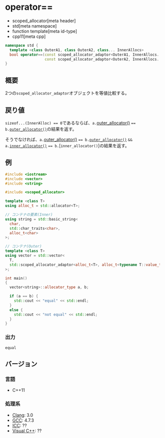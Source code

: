 # operator==
* scoped_allocator[meta header]
* std[meta namespace]
* function template[meta id-type]
* cpp11[meta cpp]

```cpp
namespace std {
  template <class OuterA1, class OuterA2, class... InnerAllocs>
  bool operator==(const scoped_allocator_adaptor<OuterA1, InnerAllocs...>& a,
                  const scoped_allocator_adaptor<OuterA2, InnerAllocs...>& b) noexcept;
}
```

## 概要
2つの`scoped_allocator_adaptor`オブジェクトを等値比較する。


## 戻り値
`sizeof...(InnerAlloc) == 0`であるならば、`a.`[outer_allocator()](outer_allocator.md) `== b.`[`outer_allocator()`](outer_allocator.md)の結果を返す。

そうでなければ、`a.`[outer_allocator()](outer_allocator.md) `== b.`[`outer_allocator()`](outer_allocator.md) `&& a.`[`inner_allocator()`](inner_allocator.md) `== b.`[`inner_allocator()`]の結果を返す。


## 例
```cpp example
#include <iostream>
#include <vector>
#include <string>

#include <scoped_allocator>

template <class T>
using alloc_t = std::allocator<T>;

// コンテナの要素(Inner)
using string = std::basic_string<
  char,
  std::char_traits<char>,
  alloc_t<char>
>;

// コンテナ(Outer)
template <class T>
using vector = std::vector<
  T,
  std::scoped_allocator_adaptor<alloc_t<T>, alloc_t<typename T::value_type>>
>;

int main()
{
  vector<string>::allocator_type a, b;

  if (a == b) {
    std::cout << "equal" << std::endl;
  }
  else {
    std::cout << "not equal" << std::endl;
  }
}
```

### 出力
```
equal
```

## バージョン
### 言語
- C++11

### 処理系
- [Clang](/implementation.md#clang): 3.0
- [GCC](/implementation.md#gcc): 4.7.3
- [ICC](/implementation.md#icc): ??
- [Visual C++](/implementation.md#visual_cpp): ??

